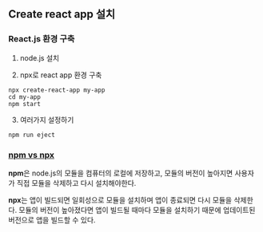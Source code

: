 ## Create react app 설치

### React.js 환경 구축
1. node.js 설치

2. npx로 react app 환경 구축

```
npx create-react-app my-app
cd my-app
npm start
```

3. 여러가지 설정하기
```
npm run eject
```

### [npm vs npx](https://geonlee.tistory.com/32)
<b>npm</b>은 node.js의 모듈을 컴퓨터의 로컬에 저장하고, 모듈의 버전이 높아지면 사용자가 직접 모듈을 삭제하고 다시 설치해야한다.

<b>npx</b>는 앱이 빌드되면 일회성으로 모듈을 설치하며 앱이 종료되면 다시 모듈을 삭제한다. 모듈의 버전이 높아졌다면 앱이 빌드될 때마다 모듈을 설치하기 때문에 업데이트된 버전으로 앱을 빌드할 수 있다.